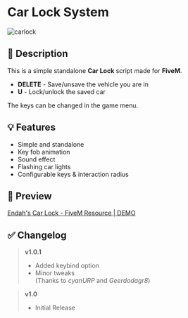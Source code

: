 # **Car Lock System**
![carlock](https://user-images.githubusercontent.com/79053058/142773696-74c4c4bc-8457-4629-b401-9a224de117f1.png)


## :bookmark_tabs: **Description** 
This is a simple standalone **Car Lock** script made for **FiveM**.  

- **DELETE** - Save/unsave the vehicle you are in  
- **U** - Lock/unlock the saved car

The keys can be changed in the game menu.


## :bulb: **Features** 
- Simple and standalone
- Key fob animation
- Sound effect 
- Flashing car lights 
- Configurable keys & interaction radius


## :eyes: **Preview** 
[Endah's Car Lock - FiveM Resource | DEMO](https://youtu.be/p_MImN77A0k)


## :white_check_mark: **Changelog**
> **v1.0.1**
> - Added keybind option  
> - Minor tweaks  
> (Thanks to *cyanURP* and  *Geerdodagr8*)

> **v1.0**
> - Initial Release 
